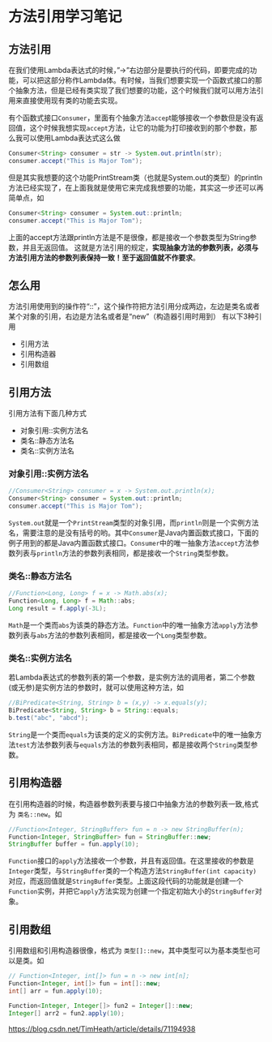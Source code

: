 # 方法引用学习笔记
## 方法引用
在我们使用Lambda表达式的时候，”->”右边部分是要执行的代码，即要完成的功能，可以把这部分称作Lambda体。有时候，当我们想要实现一个函数式接口的那个抽象方法，但是已经有类实现了我们想要的功能，这个时候我们就可以用方法引用来直接使用现有类的功能去实现。

有个函数式接口`Consumer`，里面有个抽象方法`accep`t能够接收一个参数但是没有返回值，这个时候我想实现`accept`方法，让它的功能为打印接收到的那个参数，那么我可以使用Lambda表达式这么做
```Java
Consumer<String> consumer = str -> System.out.println(str);
consumer.accept("This is Major Tom");
```
但是其实我想要的这个功能PrintStream类（也就是System.out的类型）的println方法已经实现了，在上面我就是使用它来完成我想要的功能，其实这一步还可以再简单点，如
```Java
Consumer<String> consumer = System.out::println;
consumer.accept("This is Major Tom");
```
上面的accept方法跟println方法是不是很像，都是接收一个参数类型为String参数，并且无返回值。
这就是方法引用的规定，**实现抽象方法的参数列表，必须与方法引用方法的参数列表保持一致！至于返回值就不作要求**。

## 怎么用
方法引用使用到的操作符“::”，这个操作符把方法引用分成两边，左边是类名或者某个对象的引用，右边是方法名或者是“new”（构造器引用时用到）
有以下3种引用

- 引用方法
- 引用构造器
- 引用数组

## 引用方法
引用方法有下面几种方式

- 对象引用::实例方法名
- 类名::静态方法名
- 类名::实例方法名

### 对象引用::实例方法名
```Java
//Consumer<String> consumer = x -> System.out.println(x);
Consumer<String> consumer = System.out::println;
consumer.accept("This is Major Tom");
```
`System.out`就是一个`PrintStream`类型的对象引用，而`println`则是一个实例方法名，需要注意的是没有括号的哟。其中`Consumer`是Java内置函数式接口，下面的例子用到的都是Java内置函数式接口。`Consumer`中的唯一抽象方法`accept`方法参数列表与`println`方法的参数列表相同，都是接收一个`String`类型参数。

### 类名::静态方法名
```Java
//Function<Long, Long> f = x -> Math.abs(x);
Function<Long, Long> f = Math::abs;
Long result = f.apply(-3L);
```
`Math`是一个类而`abs`为该类的静态方法。`Function`中的唯一抽象方法`apply`方法参数列表与`abs`方法的参数列表相同，都是接收一个`Long`类型参数。

### 类名::实例方法名
若Lambda表达式的参数列表的第一个参数，是实例方法的调用者，第二个参数(或无参)是实例方法的参数时，就可以使用这种方法，如
```Java
//BiPredicate<String, String> b = (x,y) -> x.equals(y);
BiPredicate<String, String> b = String::equals;
b.test("abc", "abcd");
```
`String`是一个类而`equals`为该类的定义的实例方法。`BiPredicate`中的唯一抽象方法`test`方法参数列表与`equals`方法的参数列表相同，都是接收两个`String`类型参数。

## 引用构造器
在引用构造器的时候，构造器参数列表要与接口中抽象方法的参数列表一致,格式为 `类名::new`。如
```Java
//Function<Integer, StringBuffer> fun = n -> new StringBuffer(n); 
Function<Integer, StringBuffer> fun = StringBuffer::new;
StringBuffer buffer = fun.apply(10);
```
`Function`接口的`apply`方法接收一个参数，并且有返回值。在这里接收的参数是`Integer`类型，与`StringBuffer`类的一个构造方法`StringBuffer(int capacity)`对应，而返回值就是`StringBuffer`类型。上面这段代码的功能就是创建一个`Function`实例，并把它`apply`方法实现为创建一个指定初始大小的`StringBuffer`对象。

## 引用数组
引用数组和引用构造器很像，格式为 `类型[]::new`，其中类型可以为基本类型也可以是类。如
```Java
// Function<Integer, int[]> fun = n -> new int[n];
Function<Integer, int[]> fun = int[]::new;
int[] arr = fun.apply(10);

Function<Integer, Integer[]> fun2 = Integer[]::new;
Integer[] arr2 = fun2.apply(10);
```

https://blog.csdn.net/TimHeath/article/details/71194938
